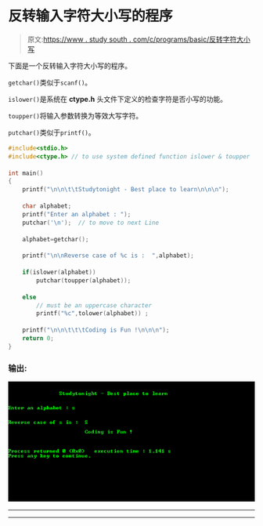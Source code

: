 # 反转输入字符大小写的程序

> 原文:[https://www . study south . com/c/programs/basic/反转字符大小写](https://www.studytonight.com/c/programs/basic/reversing-case-of-character)

下面是一个反转输入字符大小写的程序。

`getchar()`类似于`scanf()`。

`islower()`是系统在 **ctype.h** 头文件下定义的检查字符是否小写的功能。

`toupper()`将输入参数转换为等效大写字符。

`putchar()`类似于`printf()`。

```cpp
#include<stdio.h>
#include<ctype.h> // to use system defined function islower & toupper

int main()
{
    printf("\n\n\t\tStudytonight - Best place to learn\n\n\n");

    char alphabet;
    printf("Enter an alphabet : ");
    putchar('\n');  // to move to next Line

    alphabet=getchar();

    printf("\n\nReverse case of %c is :  ",alphabet);

    if(islower(alphabet))
        putchar(toupper(alphabet));

    else 
        // must be an uppercase character
        printf("%c",tolower(alphabet)) ;

    printf("\n\n\t\t\tCoding is Fun !\n\n\n");
    return 0;
}
```

### 输出:

![Reversing case of character](img/84503d173fb8f98037a30548d1c9c5e2.png)

* * *

* * *